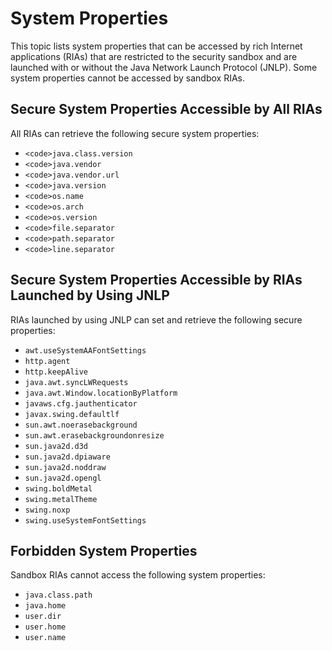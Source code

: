 
# System Properties

This topic lists system properties that can be accessed by rich Internet applications (RIAs) that are restricted to the security sandbox and are launched with or without the Java Network Launch Protocol (JNLP). Some system properties cannot be accessed by sandbox RIAs.

## Secure System Properties Accessible by All RIAs

All RIAs can retrieve the following secure system properties:

- `<code>java.class.version`</code>
- `<code>java.vendor`</code>
- `<code>java.vendor.url`</code>
- `<code>java.version`</code>
- `<code>os.name`</code>
- `<code>os.arch`</code>
- `<code>os.version`</code>
- `<code>file.separator`</code>
- `<code>path.separator`</code>
- `<code>line.separator`</code>

## Secure System Properties Accessible by RIAs Launched by Using JNLP

RIAs launched by using JNLP can set and retrieve the following secure properties:

- `awt.useSystemAAFontSettings`
- `http.agent`
- `http.keepAlive`
- `java.awt.syncLWRequests`
- `java.awt.Window.locationByPlatform`
- `javaws.cfg.jauthenticator`
- `javax.swing.defaultlf`
- `sun.awt.noerasebackground`
- `sun.awt.erasebackgroundonresize`
- `sun.java2d.d3d`
- `sun.java2d.dpiaware`
- `sun.java2d.noddraw`
- `sun.java2d.opengl`
- `swing.boldMetal`
- `swing.metalTheme`
- `swing.noxp`
- `swing.useSystemFontSettings`

## Forbidden System Properties

Sandbox RIAs cannot access the following system properties:

- `java.class.path`
- `java.home`
- `user.dir`
- `user.home`
- `user.name`

